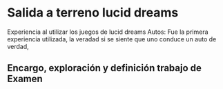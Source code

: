# Salida a terreno lucid dreams 
Experiencia al utilizar los juegos de lucid dreams
Autos: Fue la primera experiencia utilizada, la veradad si se siente que uno conduce un auto de verdad, 
## Encargo, exploración y definición trabajo de Examen
